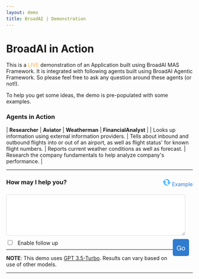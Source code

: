 ```yaml
---
layout: demo
title: BroadAI | Demonstration
---
```


# BroadAI in Action

This is a <span style="color:#feaf4d;">LIVE</span> demonstration of an Application built using BroadAI MAS Framework. It is integrated with following agents built using BroadAI Agentic Framework. So please feel free to ask any question around these agents (or not!).

To help you get some ideas, the demo is pre-populated with some examples.

### Agents in Action

| **Researcher** | **Aviator** | **Weatherman** | **FinancialAnalyst** |
| Looks up information using external information providers. | Tells about inbound and outbound flights into or out of an airport, as well as flight status' for known flight numbers. | Reports current weather conditions as well as forecast. | Research the company fundamentals to help analyze company's performance. |

---

<div class="top">
  <div class="mission">
  <a class="button" id="btnrandomcase" onclick="randomQ()" style="float:right;background-color:transparent;color:#2e7bcf;">
    <img src="./assets/images/refresh-button.png" style="height:1.5em;padding:0;margin:0;"> Example
  </a>
  <form>
    <h3>
      How may I help you?
    </h3>
    <textarea id="notes" name="notes" rows="6" required style="width:calc(100% - 20px); padding:10px; margin:0.5em 0; border:1px solid #ddd; border-radius:4px; box-sizing:border-box;"></textarea>
    <div style='padding:0;width:100%;margin-bottom:2em;'>
      <div style="display:inline;float:left;">
        <input type="checkbox" id="history" name="history" style="margin-right: 10px;">
        <label for="history">Enable follow up</label>
      </div>
      <div style="display:inline;float:right;">
        <input type="button" id="btngo" value="Go" onClick="go()" style="font-family: 'Architects Daughter', 'Helvetica Neue', Helvetica, Arial, serif; font-size: 18px; text-align: center; padding: 10px; margin: 0 10px 10px 0; color: #fff; background-color: #2e7bcf; border: none; border-radius: 5px; -moz-border-radius: 5px; -webkit-border-radius: 5px;">
      </div>
    </div>
  </form>
  <div style='display:block;' id="plan"> <!-- .. result .. --> </div>
  </div>

  <div class="lead" id="lead">
    <div id="message"> <!-- .. result .. --> </div>
  </div>
</div>

---

<!-- **NOTE**: This demo uses [Google Gemini Pro](https://deepmind.google/technologies/gemini/pro/). Results can vary based on use of other models. -->

**NOTE**: This demo uses [GPT 3.5-Turbo](https://platform.openai.com/docs/models/gpt-3-5-turbo). Results can vary based on use of other models.

---

